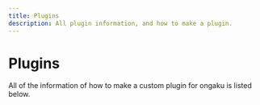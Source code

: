 ```yaml
---
title: Plugins
description: All plugin information, and how to make a plugin.
---
```


# Plugins

All of the information of how to make a custom plugin for ongaku is listed below.